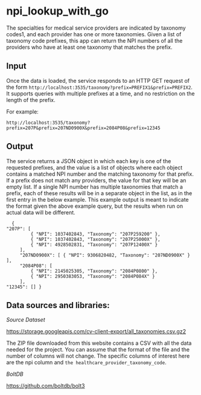 # npi_lookup_with_go
The specialties for medical service providers are indicated by taxonomy codes1, and each provider has one or more taxonomies.
Given a list of taxonomy code prefixes, this app can return the NPI numbers of all the providers who have at least one taxonomy that matches the prefix.

## Input
Once the data is loaded, the service responds to an HTTP GET request of the form `http://localhost:3535/taxonomy?prefix=PREFIX1&prefix=PREFIX2`. It supports queries with multiple prefixes at a time, and no restriction on the length of the prefix.

For example:
```
http://localhost:3535/taxonomy?prefix=207P&prefix=207ND0900X&prefix=2084P08&prefix=12345
```

## Output
The service returns a JSON object in which each key is one of the requested prefixes, and the value is a list of objects where each object contains a matched NPI number and the matching taxonomy for that prefix.
If a prefix does not match any providers, the value for that key will be an empty list. If a single NPI number has multiple taxonomies that match a prefix, each of these results will be in a separate object in the list, as in the first entry in the below example.
This example output is meant to indicate the format given the above example query, but the results when run on actual data will be different.

```    
  {
"207P": [
         { "NPI": 1037402843, "Taxonomy": "207P259200" },
         { "NPI": 1037402843, "Taxonomy": "207P25000X" },
         { "NPI": 4928502831, "Taxonomy": "207P12400X" }
     ],
     "207ND0900X": [ { "NPI": 9306820482, "Taxonomy": "207ND0900X" } ],
     "2084P08": [
         { "NPI": 2145025305, "Taxonomy": "2084P0800" },
         { "NPI": 2950383053, "Taxonomy": "2084P084X" }
     ],
"12345": [] }
```

## Data sources and libraries:
*Source Dataset*

https://storage.googleapis.com/cv-client-export/all_taxonomies.csv.gz2

The ZIP file downloaded from this website contains a CSV with all the data needed for the project. You can assume that the format of the file and the number of columns will not change. The specific columns of interest here are the
npi column and `the healthcare_provider_taxonomy_code`.

*BoltDB*

https://github.com/boltdb/bolt3

